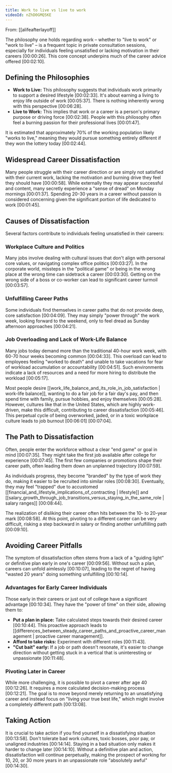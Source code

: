 ```yaml
---
title: Work to live vs live to work
videoId: nZhD0GMQ5KE
---
```


From: [[alifeafterlayoff]] <br/> 

The philosophy one holds regarding work – whether to "live to work" or "work to live" – is a frequent topic in private consultation sessions, especially for individuals feeling unsatisfied or lacking motivation in their careers <a class="yt-timestamp" data-t="00:00:26">[00:00:26]</a>. This core concept underpins much of the career advice offered <a class="yt-timestamp" data-t="00:02:10">[00:02:10]</a>.

## Defining the Philosophies

*   **Work to Live:** This philosophy suggests that individuals work primarily to support a desired lifestyle <a class="yt-timestamp" data-t="00:02:33">[00:02:33]</a>. It's about earning a living to enjoy life outside of work <a class="yt-timestamp" data-t="00:05:37">[00:05:37]</a>. There is nothing inherently wrong with this perspective <a class="yt-timestamp" data-t="00:06:28">[00:06:28]</a>.
*   **Live to Work:** This implies that work or a career is a person's primary purpose or driving force <a class="yt-timestamp" data-t="00:02:38">[00:02:38]</a>. People with this philosophy often feel a burning passion for their professional lives <a class="yt-timestamp" data-t="00:01:47">[00:01:47]</a>.

It is estimated that approximately 70% of the working population likely "works to live," meaning they would pursue something entirely different if they won the lottery today <a class="yt-timestamp" data-t="00:02:44">[00:02:44]</a>.

## Widespread Career Dissatisfaction

Many people struggle with their career direction or are simply not satisfied with their current work, lacking the motivation and burning drive they feel they should have <a class="yt-timestamp" data-t="00:00:58">[00:00:58]</a>. While externally they may appear successful and content, many secretly experience a "sense of dread" on Monday mornings <a class="yt-timestamp" data-t="00:01:37">[00:01:37]</a>. Spending 20-30 years in a career without passion is considered concerning given the significant portion of life dedicated to work <a class="yt-timestamp" data-t="00:01:45">[00:01:45]</a>.

## Causes of Dissatisfaction

Several factors contribute to individuals feeling unsatisfied in their careers:

### Workplace Culture and Politics
Many jobs involve dealing with cultural issues that don't align with personal core values, or navigating complex office politics <a class="yt-timestamp" data-t="00:03:27">[00:03:27]</a>. In the corporate world, missteps in the "political game" or being in the wrong place at the wrong time can sidetrack a career <a class="yt-timestamp" data-t="00:03:30">[00:03:30]</a>. Getting on the wrong side of a boss or co-worker can lead to significant career turmoil <a class="yt-timestamp" data-t="00:03:57">[00:03:57]</a>.

### Unfulfilling Career Paths
Some individuals find themselves in career paths that do not provide deep, core satisfaction <a class="yt-timestamp" data-t="00:04:09">[00:04:09]</a>. They may simply "power through" the work week, looking forward to the weekend, only to feel dread as Sunday afternoon approaches <a class="yt-timestamp" data-t="00:04:21">[00:04:21]</a>.

### Job Overloading and Lack of Work-Life Balance
Many jobs today demand more than the traditional 40-hour work week, with 60-70 hour weeks becoming common <a class="yt-timestamp" data-t="00:04:33">[00:04:33]</a>. This overload can lead to employees feeling "worked to death" and unable to take vacations for fear of workload accumulation or accountability <a class="yt-timestamp" data-t="00:04:51">[00:04:51]</a>. Such environments indicate a lack of resources and a need for more hiring to distribute the workload <a class="yt-timestamp" data-t="00:05:17">[00:05:17]</a>.

Most people desire [[work_life_balance_and_its_role_in_job_satisfaction | work-life balance]], wanting to do a fair job for a fair day's pay, and then spend time with family, pursue hobbies, and enjoy themselves <a class="yt-timestamp" data-t="00:05:28">[00:05:28]</a>. However, cultures like that in the United States, which are highly work-driven, make this difficult, contributing to career dissatisfaction <a class="yt-timestamp" data-t="00:05:46">[00:05:46]</a>. This perpetual cycle of being overworked, jaded, or in a toxic workplace culture leads to job burnout <a class="yt-timestamp" data-t="00:06:01">[00:06:01]</a> <a class="yt-timestamp" data-t="00:07:04">[00:07:04]</a>.

## The Path to Dissatisfaction

Often, people enter the workforce without a clear "end game" or goal in mind <a class="yt-timestamp" data-t="00:07:35">[00:07:35]</a>. They might take the first job available after college for experience <a class="yt-timestamp" data-t="00:07:45">[00:07:45]</a>. The first few companies or promotions shape their career path, often leading them down an unplanned trajectory <a class="yt-timestamp" data-t="00:07:59">[00:07:59]</a>.

As individuals progress, they become "branded" by the type of work they do, making it easier to be recruited into similar roles <a class="yt-timestamp" data-t="00:08:30">[00:08:30]</a>. Eventually, they may feel "trapped" due to accustomed [[financial_and_lifestyle_implications_of_contracting | lifestyle]] and [[salary_growth_through_job_transitions_versus_staying_in_the_same_role | salary ranges]] <a class="yt-timestamp" data-t="00:08:44">[00:08:44]</a>.

The realization of disliking their career often hits between the 10- to 20-year mark <a class="yt-timestamp" data-t="00:08:58">[00:08:58]</a>. At this point, pivoting to a different career can be very difficult, risking a step backward in salary or finding another unfulfilling path <a class="yt-timestamp" data-t="00:09:10">[00:09:10]</a>.

## Avoiding Career Pitfalls

The symptom of dissatisfaction often stems from a lack of a "guiding light" or definitive plan early in one's career <a class="yt-timestamp" data-t="00:09:56">[00:09:56]</a>. Without such a plan, careers can unfold aimlessly <a class="yt-timestamp" data-t="00:10:07">[00:10:07]</a>, leading to the regret of having "wasted 20 years" doing something unfulfilling <a class="yt-timestamp" data-t="00:10:14">[00:10:14]</a>.

### Advantages for Early Career Individuals
Those early in their careers or just out of college have a significant advantage <a class="yt-timestamp" data-t="00:10:34">[00:10:34]</a>. They have the "power of time" on their side, allowing them to:
*   **Put a plan in place:** Take calculated steps towards their desired career <a class="yt-timestamp" data-t="00:10:44">[00:10:44]</a>. This proactive approach leads to [[differences_between_steady_career_paths_and_proactive_career_management | proactive career management]].
*   **Afford to take risks:** Experiment with different roles <a class="yt-timestamp" data-t="00:11:43">[00:11:43]</a>.
*   **"Cut bait" early:** If a job or path doesn't resonate, it's easier to change direction without getting stuck in a vertical that is uninteresting or unpassionate <a class="yt-timestamp" data-t="00:11:48">[00:11:48]</a>.

### Pivoting Later in Career
While more challenging, it is possible to pivot a career after age 40 <a class="yt-timestamp" data-t="00:12:26">[00:12:26]</a>. It requires a more calculated decision-making process <a class="yt-timestamp" data-t="00:12:21">[00:12:21]</a>. The goal is to move beyond merely returning to an unsatisfying career and instead focus on "living your true best life," which might involve a completely different path <a class="yt-timestamp" data-t="00:13:08">[00:13:08]</a>.

## Taking Action

It is crucial to take action if you find yourself in a dissatisfying situation <a class="yt-timestamp" data-t="00:13:58">[00:13:58]</a>. Don't tolerate bad work cultures, toxic bosses, poor pay, or unaligned industries <a class="yt-timestamp" data-t="00:14:14">[00:14:14]</a>. Staying in a bad situation only makes it harder to change later <a class="yt-timestamp" data-t="00:14:10">[00:14:10]</a>. Without a definitive plan and action, dissatisfaction will continue perpetually, making the prospect of working for 10, 20, or 30 more years in an unpassionate role "absolutely awful" <a class="yt-timestamp" data-t="00:14:30">[00:14:30]</a>.